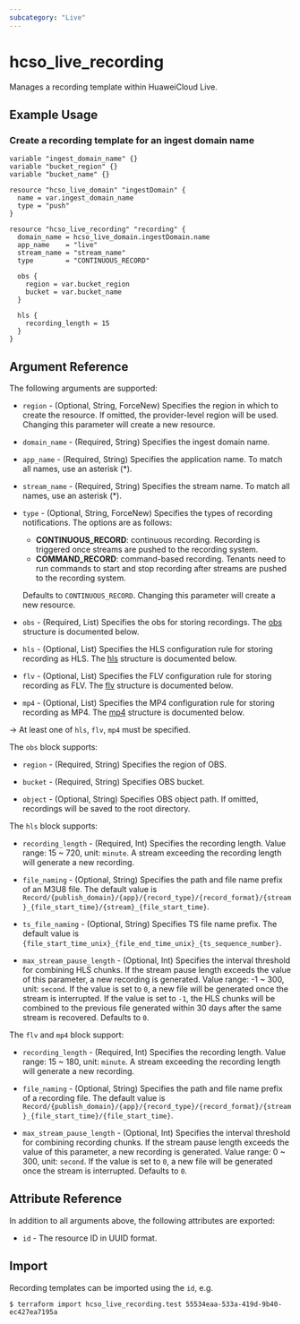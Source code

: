 ```yaml
---
subcategory: "Live"
---
```


# hcso_live_recording

Manages a recording template within HuaweiCloud Live.

## Example Usage

### Create a recording template for an ingest domain name

```hcl
variable "ingest_domain_name" {}
variable "bucket_region" {}
variable "bucket_name" {}

resource "hcso_live_domain" "ingestDomain" {
  name = var.ingest_domain_name
  type = "push"
}

resource "hcso_live_recording" "recording" {
  domain_name = hcso_live_domain.ingestDomain.name
  app_name    = "live"
  stream_name = "stream_name"
  type        = "CONTINUOUS_RECORD"

  obs {
    region = var.bucket_region
    bucket = var.bucket_name
  }

  hls {
    recording_length = 15
  }
}
```

## Argument Reference

The following arguments are supported:

* `region` - (Optional, String, ForceNew) Specifies the region in which to create the resource.
If omitted, the provider-level region will be used. Changing this parameter will create a new resource.

* `domain_name` - (Required, String) Specifies the ingest domain name.

* `app_name` - (Required, String) Specifies the application name. To match all names, use an asterisk (*).

* `stream_name` - (Required, String) Specifies the stream name. To match all names, use an asterisk (*).

* `type` - (Optional, String, ForceNew) Specifies the types of recording notifications. The options are as follows:
  + **CONTINUOUS_RECORD**: continuous recording. Recording is triggered once streams are pushed to the recording system.
  + **COMMAND_RECORD**: command-based recording. Tenants need to run commands to start and stop recording after streams
   are pushed to the recording system.

  Defaults to `CONTINUOUS_RECORD`. Changing this parameter will create a new resource.

* `obs` - (Required, List) Specifies the obs for storing recordings.
The [obs](#recording_obs) structure is documented below.

* `hls` - (Optional, List) Specifies the HLS configuration rule for storing recording as HLS.
The [hls](#recording_HLS) structure is documented below.

* `flv` - (Optional, List) Specifies the FLV configuration rule for storing recording as FLV.
The [flv](#recording_FLV_MP4) structure is documented below.

* `mp4` - (Optional, List) Specifies the MP4 configuration rule for storing recording as MP4.
The [mp4](#recording_FLV_MP4) structure is documented below.

-> At least one of `hls`, `flv`, `mp4` must be specified.

<a name="recording_obs"></a>
The `obs` block supports:

* `region` - (Required, String) Specifies the region of OBS.

* `bucket` - (Required, String) Specifies OBS bucket.

* `object` - (Optional, String) Specifies OBS object path. If omitted, recordings will be saved to the root directory.

<a name="recording_HLS"></a>
The `hls` block supports:

* `recording_length` - (Required, Int) Specifies the recording length. Value range: 15 ~ 720, unit: `minute`.
A stream exceeding the recording length will generate a new recording.

* `file_naming` - (Optional, String) Specifies the path and file name prefix of an M3U8 file. The default value is
`Record/{publish_domain}/{app}/{record_type}/{record_format}/{stream}_{file_start_time}/{stream}_{file_start_time}`.

* `ts_file_naming` - (Optional, String) Specifies TS file name prefix.
The default value is `{file_start_time_unix}_{file_end_time_unix}_{ts_sequence_number}`.

* `max_stream_pause_length` - (Optional, Int) Specifies the interval threshold for combining HLS chunks. If the stream
pause length exceeds the value of this parameter, a new recording is generated. Value range: -1 ~ 300, unit: `second`.
If the value is set to `0`, a new file will be generated once the stream is interrupted.
If the value is set to `-1`, the HLS chunks will be combined to the previous file generated within 30 days after
the same stream is recovered.
Defaults to `0`.

<a name="recording_FLV_MP4"></a>
The `flv` and `mp4` block support:

* `recording_length` - (Required, Int) Specifies the recording length. Value range: 15 ~ 180, unit: `minute`.
A stream exceeding the recording length will generate a new recording.

* `file_naming` - (Optional, String) Specifies the path and file name prefix of a recording file. The default value is
`Record/{publish_domain}/{app}/{record_type}/{record_format}/{stream}_{file_start_time}/{file_start_time}`.

* `max_stream_pause_length` - (Optional, Int) Specifies the interval threshold for combining recording chunks. If the
stream pause length exceeds the value of this parameter, a new recording is generated.
Value range: 0 ~ 300, unit: `second`.
If the value is set to `0`, a new file will be generated once the stream is interrupted. Defaults to `0`.

## Attribute Reference

In addition to all arguments above, the following attributes are exported:

* `id` - The resource ID in UUID format.

## Import

Recording templates can be imported using the `id`, e.g.

```
$ terraform import hcso_live_recording.test 55534eaa-533a-419d-9b40-ec427ea7195a
```
